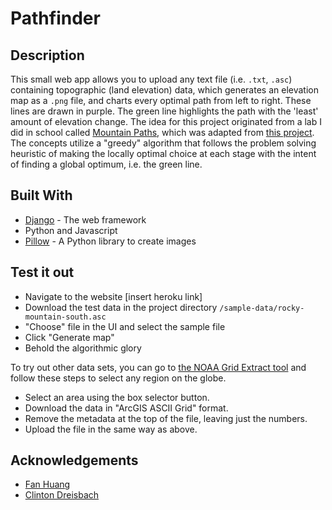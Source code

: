 # Pathfinder

## Description

This small web app allows you to upload any text file (i.e. `.txt`, `.asc`) containing topographic (land elevation) data, which generates an elevation map as a `.png` file, and charts every optimal path from left to right. These lines are drawn in purple. The green line highlights the path with the 'least' amount of elevation change. The idea for this project originated from a lab I did in school called [Mountain Paths](MountainPaths.pdf), which was adapted from [this project](http://nifty.stanford.edu/2016/franke-mountain-paths/). The concepts utilize a "greedy" algorithm that follows the problem solving heuristic of making the locally optimal choice at each stage with the intent of finding a global optimum, i.e. the green line.  

## Built With
- [Django](https://www.djangoproject.com/) - The web framework
- Python and Javascript
- [Pillow](https://pillow.readthedocs.io/en/3.0.x/index.html) - A Python library to create images

## Test it out
- Navigate to the website [insert heroku link]
- Download the test data in the project directory `/sample-data/rocky-mountain-south.asc`
- "Choose" file in the UI and select the sample file
- Click "Generate map" 
- Behold the algorithmic glory

To try out other data sets, you can go to [the NOAA Grid Extract tool](http://maps.ngdc.noaa.gov/viewers/wcs-client/) and follow these steps to select any region on the globe.

- Select an area using the box selector button.
- Download the data in "ArcGIS ASCII Grid" format.
- Remove the metadata at the top of the file, leaving just the numbers.
- Upload the file in the same way as above.  

## Acknowledgements
* [Fan Huang](https://github.com/fanh33)
* [Clinton Dreisbach](https://github.com/cndreisbach)
